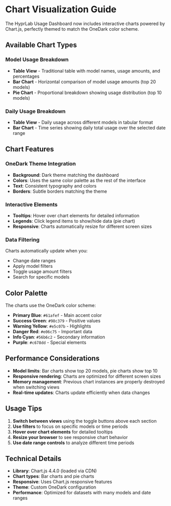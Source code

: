 # Chart Visualization Guide

The HyprLab Usage Dashboard now includes interactive charts powered by Chart.js, perfectly themed to match the OneDark color scheme.

## Available Chart Types

### Model Usage Breakdown
- **Table View** - Traditional table with model names, usage amounts, and percentages
- **Bar Chart** - Horizontal comparison of model usage amounts (top 20 models)
- **Pie Chart** - Proportional breakdown showing usage distribution (top 10 models)

### Daily Usage Breakdown
- **Table View** - Daily usage across different models in tabular format
- **Bar Chart** - Time series showing daily total usage over the selected date range

## Chart Features

### OneDark Theme Integration
- **Background**: Dark theme matching the dashboard
- **Colors**: Uses the same color palette as the rest of the interface
- **Text**: Consistent typography and colors
- **Borders**: Subtle borders matching the theme

### Interactive Elements
- **Tooltips**: Hover over chart elements for detailed information
- **Legends**: Click legend items to show/hide data (pie chart)
- **Responsive**: Charts automatically resize for different screen sizes

### Data Filtering
Charts automatically update when you:
- Change date ranges
- Apply model filters
- Toggle usage amount filters
- Search for specific models

## Color Palette

The charts use the OneDark color scheme:
- **Primary Blue**: `#61afef` - Main accent color
- **Success Green**: `#98c379` - Positive values
- **Warning Yellow**: `#e5c07b` - Highlights
- **Danger Red**: `#e06c75` - Important data
- **Info Cyan**: `#56b6c2` - Secondary information
- **Purple**: `#c678dd` - Special elements

## Performance Considerations

- **Model limits**: Bar charts show top 20 models, pie charts show top 10
- **Responsive rendering**: Charts are optimized for different screen sizes
- **Memory management**: Previous chart instances are properly destroyed when switching views
- **Real-time updates**: Charts update efficiently when data changes

## Usage Tips

1. **Switch between views** using the toggle buttons above each section
2. **Use filters** to focus on specific models or time periods
3. **Hover over chart elements** for detailed tooltips
4. **Resize your browser** to see responsive chart behavior
5. **Use date range controls** to analyze different time periods

## Technical Details

- **Library**: Chart.js 4.4.0 (loaded via CDN)
- **Chart types**: Bar charts and pie charts
- **Responsive**: Uses Chart.js responsive features
- **Theme**: Custom OneDark configuration
- **Performance**: Optimized for datasets with many models and date ranges